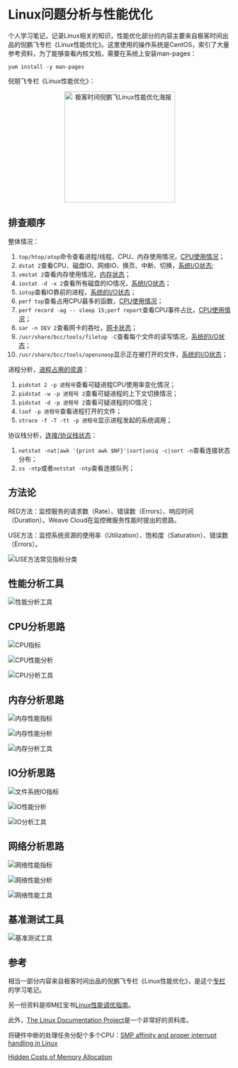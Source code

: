 <!-- toc -->
# Linux问题分析与性能优化


个人学习笔记，记录Linux相关的知识，性能优化部分的内容主要来自极客时间出品的倪鹏飞专栏《Linux性能优化》。这里使用的操作系统是CentOS，索引了大量参考资料，为了能够查看内核文档，需要在系统上安装man-pages：

	yum install -y man-pages

倪朋飞专栏《Linux性能优化》：

<span style="display:block;text-align:center"><img src="/img/linux/01-geek-linux-ercode.jpeg" width="250px" alt="极客时间倪鹏飞Linux性能优化海报"/></span>

## 排查顺序

整体情况：

1. `top/htop/atop`命令查看进程/线程、CPU、内存使用情况，[CPU使用情况](../chapter1/cpu-usage-analysis.md)；
2. `dstat 2`查看CPU、磁盘IO、网络IO、换页、中断、切换，[系统I/O状态](../chapter3/process_sys_io.md);
3. `vmstat 2`查看内存使用情况，[内存状态](../chapter1/memory-stat.md)；
4. `iostat -d -x 2`查看所有磁盘的IO情况，[系统I/O状态](../chapter3/process_sys_io.md)；
5. `iotop`查看IO靠前的进程，[系统的I/O状态](../chapter3/process_sys_io.md)；
6. `perf top`查看占用CPU最多的函数，[CPU使用情况](../chapter1/cpu-usage-analysis.md)；
7. `perf record -ag -- sleep 15;perf report`查看CPU事件占比，[CPU使用情况](../chapter1/cpu-usage-analysis.md)；
8. `sar -n DEV 2`查看网卡的吞吐，[网卡状态](../chapter1/network-nic-stat.md)；
9. `/usr/share/bcc/tools/filetop -C`查看每个文件的读写情况，[系统的I/O状态](../chapter3/process_sys_io.md)；
10. `/usr/share/bcc/tools/opensnoop`显示正在被打开的文件，[系统的I/O状态](../chapter3/process_sys_io.md)；

进程分析，[进程占用的资源](../chapter1/process-resouce.md)：

1. `pidstat 2 -p 进程号`查看可疑进程CPU使用率变化情况；
2. `pidstat -w -p 进程号 2`查看可疑进程的上下文切换情况；
3. `pidstat -d -p 进程号 2`查看可疑进程的IO情况；
4. `lsof -p 进程号`查看进程打开的文件；
5. `strace -f -T -tt -p 进程号`显示进程发起的系统调用； 

协议栈分析，[连接/协议栈状态](../chapter1/network-stat.md)：

1. `netstat -nat|awk '{print awk $NF}'|sort|uniq -c|sort -n`查看连接状态分布；
2. `ss -ntp`或者`netstat -ntp`查看连接队列；


## 方法论

RED方法：监控服务的请求数（Rate）、错误数（Errors）、响应时间（Duration）。Weave Cloud在监控微服务性能时提出的思路。

USE方法：监控系统资源的使用率（Utilization）、饱和度（Saturation）、错误数（Errors）。

![USE方法常见指标分类](../img/linux/use-metrics.png)

## 性能分析工具

![性能分析工具](../img/linux/analyst-tool.png)

## CPU分析思路

![CPU指标](../img/linux/cpu-metrics.png)

![CPU性能分析](../img/linux/cpu-analyst.png)

![CPU分析工具](../img/linux/cpu-tools.png)

## 内存分析思路

![内存性能指标](../img/linux/memory-metrics.png)

![内存性能分析](../img/linux/cpu-analyst.png)

![内存分析工具](../img/linux/memory-tools.png)

## IO分析思路

![文件系统IO指标](../img/linux/file-io-metrics.png)

![IO性能分析](../img/linux/io-analyst.png)

![IO分析工具](../img/linux/file-io-tools.png)


## 网络分析思路

![网络性能指标](../img/linux/net-metrics.png)

![网络性能分析](../img/linux/net-analyst.png)

![网络性能工具](../img/linux/net-tools.png)

## 基准测试工具

![基准测试工具](../img/linux/benchmark-tool.png)

## 参考

相当一部分内容来自极客时间出品的倪鹏飞专栏《Linux性能优化》，是这个[专栏](/)的学习笔记。

另一份资料是IBM红宝书[Linux性能调优指南](https://lihz1990.gitbooks.io/transoflptg/content/)。

此外，[The Linux Documentation Project](http://tldp.org/)是一个非常好的资料库。

将硬件中断的处理任务分配个多个CPU：[SMP affinity and proper interrupt handling in Linux](http://www.alexonlinux.com/smp-affinity-and-proper-interrupt-handling-in-linux)

[Hidden Costs of Memory Allocation](https://randomascii.wordpress.com/2014/12/10/hidden-costs-of-memory-allocation/)
